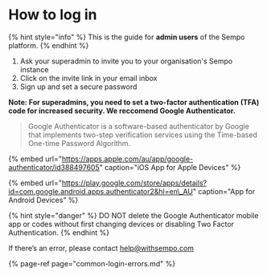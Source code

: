 # How to log in

{% hint style="info" %}
This is the guide for **admin users** of the Sempo platform.
{% endhint %}

1. Ask your superadmin to invite you to your organisation's Sempo instance
2. Click on the invite link in your email inbox
3. Sign up and set a secure password

**Note: For superadmins, you need to set a two-factor authentication \(TFA\) code for increased security. We reccomend Google Authenticator.**

> Google Authenticator is a software-based authenticator by Google that implements two-step verification services using the Time-based One-time Password Algorithm.

{% embed url="https://apps.apple.com/au/app/google-authenticator/id388497605" caption="iOS App for Apple Devices" %}

{% embed url="https://play.google.com/store/apps/details?id=com.google.android.apps.authenticator2&hl=en\_AU" caption="App for Android Devices" %}

{% hint style="danger" %}
DO NOT delete the Google Authenticator mobile app or codes without first changing devices or disabling Two Factor Authentication.
{% endhint %}

If there’s an error, please contact [help@withsempo.com](mailto:help@withsempo.com)

{% page-ref page="common-login-errors.md" %}





